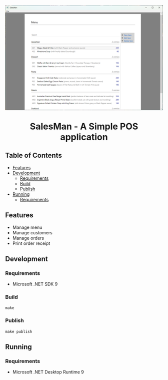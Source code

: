 <h1 align="center">
  <img src="./misc/logo.png" alt="Logo">

  <p align="center">SalesMan - A Simple POS application</p>
</h1>

## Table of Contents

- [Features](#features)
- [Development](#development)
    - [Requirements](#requirements)
    - [Build](#build)
    - [Publish](#publish)
- [Running](#running)
    - [Requirements](#requirements)

## Features

- Manage menu
- Manage customers
- Manage orders
- Print order receipt

## Development

### Requirements

- Microsoft .NET SDK 9

### Build

```shell
make
```

### Publish

```shell
make publish
```

## Running

### Requirements

- Microsoft .NET Desktop Runtime 9
